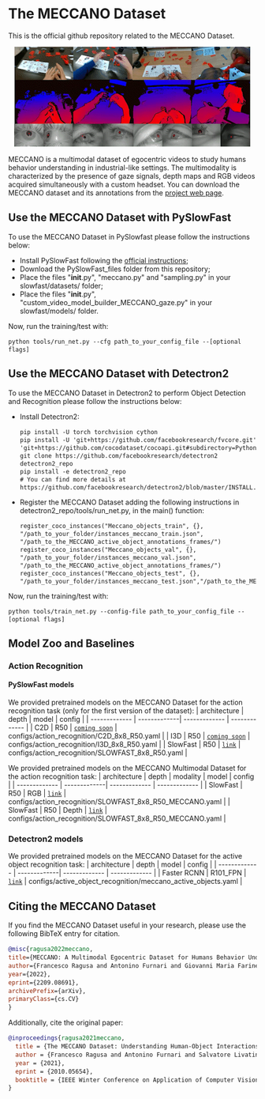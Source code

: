 # The MECCANO Dataset

This is the official github repository related to the MECCANO Dataset.

<div align="center">
  <img src="images/MECCANO_Multimodal.gif"/>
</div>

MECCANO is a multimodal dataset of egocentric videos to study humans behavior understanding in industrial-like settings. The multimodality is characterized by the presence of gaze signals, depth maps and RGB videos acquired simultaneously with a custom headset. You can download the MECCANO dataset and its annotations from the [project web page](https://iplab.dmi.unict.it/MECCANO/).

## Use the MECCANO Dataset with PySlowFast
To use the MECCANO Dataset in PySlowfast please follow the instructions below:

* Install PySlowFast following the [official instructions](https://github.com/facebookresearch/SlowFast/blob/master/INSTALL.md);
* Download the PySlowFast_files folder from this repository;
* Place the files "__init__.py", "meccano.py" and "sampling.py" in your slowfast/datasets/ folder;
* Place the files "__init__.py", "custom_video_model_builder_MECCANO_gaze.py" in your slowfast/models/ folder.

Now, run the training/test with:
```
python tools/run_net.py --cfg path_to_your_config_file --[optional flags]
```

## Use the MECCANO Dataset with Detectron2
To use the MECCANO Dataset in Detectron2 to perform Object Detection and Recognition please follow the instructions below:

* Install Detectron2:
    ```
    pip install -U torch torchvision cython
    pip install -U 'git+https://github.com/facebookresearch/fvcore.git' 'git+https://github.com/cocodataset/cocoapi.git#subdirectory=PythonAPI'
    git clone https://github.com/facebookresearch/detectron2 detectron2_repo
    pip install -e detectron2_repo
    # You can find more details at https://github.com/facebookresearch/detectron2/blob/master/INSTALL.md
    ```
* Register the MECCANO Dataset adding the following instructions in detectron2_repo/tools/run_net.py, in the main() function:
    ```
    register_coco_instances("Meccano_objects_train", {}, "/path_to_your_folder/instances_meccano_train.json", "/path_to_the_MECCANO_active_object_annotations_frames/")
    register_coco_instances("Meccano_objects_val", {}, "/path_to_your_folder/instances_meccano_val.json", "/path_to_the_MECCANO_active_object_annotations_frames/")
    register_coco_instances("Meccano_objects_test", {}, "/path_to_your_folder/instances_meccano_test.json","/path_to_the_MECCANO_active_object_annotations_frames/")
    ```

Now, run the training/test with:
```
python tools/train_net.py --config-file path_to_your_config_file --[optional flags]
```

## Model Zoo and Baselines

### Action Recognition

#### PySlowFast models

We provided pretrained models on the MECCANO Dataset for the action recognition task (only for the first version of the dataset):
| architecture | depth |  model  | config |
| ------------- | -------------| ------------- | ------------- |
| C2D | R50 | [`coming soon`](https://iplab.dmi.unict.it/MECCANO/) | configs/action_recognition/C2D_8x8_R50.yaml |
| I3D | R50 | [`coming soon`](https://iplab.dmi.unict.it/MECCANO/) | configs/action_recognition/I3D_8x8_R50.yaml |
| SlowFast | R50 | [`link`](https://iplab.dmi.unict.it/MECCANO/models/SLOWFAST_8x8_R50_MECCANO.pyth) | configs/action_recognition/SLOWFAST_8x8_R50.yaml |

We provided pretrained models on the MECCANO Multimodal Dataset for the action recognition task:
| architecture | depth | modality | model  | config |
| ------------- | -------------| ------------- | ------------- |
| SlowFast | R50 | RGB | [`link`](https://iplab.dmi.unict.it/sharing/MECCANO/models/action_recognition/SLOWFAST_8x8_R50_RGB_MECCANO.pyth) | configs/action_recognition/SLOWFAST_8x8_R50_MECCANO.yaml |
| SlowFast | R50 | Depth | [`link`](https://iplab.dmi.unict.it/sharing/MECCANO/models/action_recognition/SLOWFAST_8x8_R50_Depth_MECCANO.pyth) | configs/action_recognition/SLOWFAST_8x8_R50_MECCANO.yaml |

### Detectron2 models

We provided pretrained models on the MECCANO Dataset for the active object recognition task:
| architecture | depth |  model  | config |
| ------------- | -------------| ------------- | ------------- |
| Faster RCNN | R101_FPN | [`link`](https://iplab.dmi.unict.it/MECCANO/models/model_meccano_active_objects.pth) | configs/active_object_recognition/meccano_active_objects.yaml |

## Citing the MECCANO Dataset
If you find the MECCANO Dataset useful in your research, please use the following BibTeX entry for citation.
```BibTeX
@misc{ragusa2022meccano,
title={MECCANO: A Multimodal Egocentric Dataset for Humans Behavior Understanding in the Industrial-like Domain},
author={Francesco Ragusa and Antonino Furnari and Giovanni Maria Farinella},
year={2022},
eprint={2209.08691},
archivePrefix={arXiv},
primaryClass={cs.CV}
}
```
Additionally, cite the original paper:
```BibTeX
@inproceedings{ragusa2021meccano,
  title = {The MECCANO Dataset: Understanding Human-Object Interactions from Egocentric Videos in an Industrial-like Domain},
  author = {Francesco Ragusa and Antonino Furnari and Salvatore Livatino and Giovanni Maria Farinella},
  year = {2021},
  eprint = {2010.05654},
  booktitle = {IEEE Winter Conference on Application of Computer Vision (WACV)}
}
```
